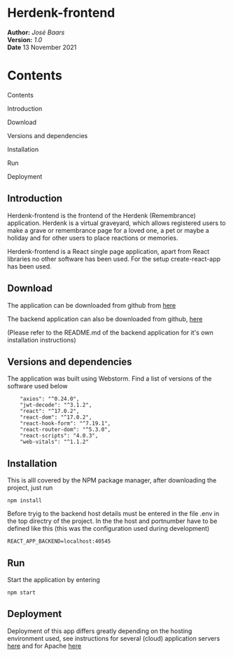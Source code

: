 # Herdenk-frontend

**Author:** *José Baars*\
**Version:** *1.0*\
**Date** 13 November 2021

## 

# Contents 

Contents

Introduction

Download

Versions and dependencies

Installation

Run

Deployment

## Introduction

Herdenk-frontend is the frontend of the Herdenk (Remembrance)
application. Herdenk is a virtual graveyard, which allows registered
users to make a grave or remembrance page for a loved one, a pet or
maybe a holiday and for other users to place reactions or memories.

Herdenk-frontend is a React single page application, apart from React
libraries no other software has been used. For the setup
create-react-app has been used.

## Download

The application can be downloaded from github from
[here](https://github.com/gitpeut/herdenk-frontend)

The backend application can also be downloaded from github,
[here](https://github.com/gitpeut/herdenk)

(Please refer to the README.md of the backend application for it's own
installation instructions)

## Versions and dependencies

The application was built using Webstorm. Find a list of versions of the
software used below

        "axios": "^0.24.0",
        "jwt-decode": "^3.1.2",
        "react": "^17.0.2",
        "react-dom": "^17.0.2",
        "react-hook-form": "^7.19.1",
        "react-router-dom": "^5.3.0",
        "react-scripts": "4.0.3",
        "web-vitals": "^1.1.2"

## Installation

This is alll covered by the NPM package manager, after downloading the
project, just run

    npm install

Before tryig to the backend host details must be entered in the file
.env in the top directry of the project. In the the host and portnumber
have to be defined like this (this was the configuration used during
development)

    REACT_APP_BACKEND=localhost:40545

## Run

Start the application by entering

    npm start

## Deployment

Deployment of this app differs greatly depending on the hosting
environment used, see instructions for several (cloud) application
servers [here](https://create-react-app.dev/docs/deployment/) and for
Apache
[here](https://stackoverflow.com/questions/42461279/how-to-deploy-a-react-app-on-apache-web-server)
